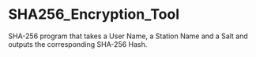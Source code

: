 # SHA256_Encryption_Tool
SHA-256 program that takes a User Name, a Station Name and a Salt and outputs the corresponding SHA-256 Hash.
